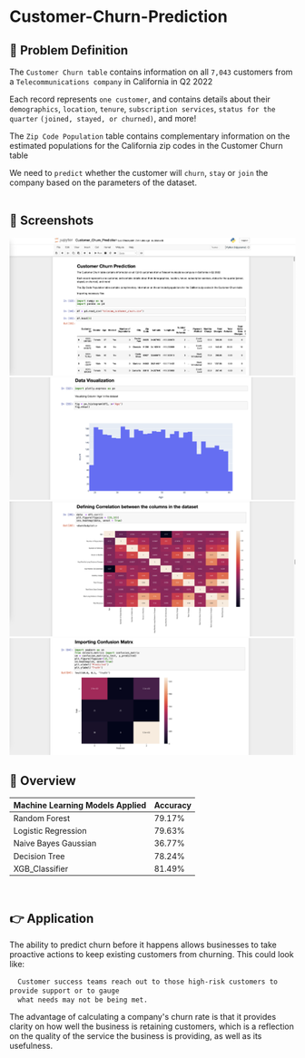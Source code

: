 # Customer-Churn-Prediction

## 📌 Problem Definition
The `Customer Churn table` contains information on all `7,043` customers from a `Telecommunications company` in California in Q2 2022

Each record represents `one customer`, and contains details about their `demographics`, `location`, `tenure`, `subscription services`, `status for the quarter` `(joined, stayed, or churned)`, and more!

The `Zip Code Population` table contains complementary information on the estimated populations for the California zip codes in the Customer Churn table

We need to `predict` whether the customer will `churn`, `stay` or `join` the company based on the parameters of the dataset.
<br><br>

## 👀 Screenshots

<img src = "/assets/1.png">
<img src = "/assets/2.png">
<img src = "/assets/3.png">
<img src = "/assets/4.png">

## 📓 Overview

| Machine Learning Models Applied            | Accuracy |
| ----------------- | ------------------------------------------------------------------ |
| Random Forest | 79.17% |
| Logistic Regression | 79.63% |
| Naive Bayes Gaussian | 36.77% |
| Decision Tree | 78.24% |
| XGB_Classifier | 81.49% |

<br>


## 👉 Application

The ability to predict churn before it happens allows businesses to take proactive actions to keep existing customers from churning. This could look like: 
```
  Customer success teams reach out to those high-risk customers to provide support or to gauge 
  what needs may not be being met.
```

The advantage of calculating a company's churn rate is that it provides clarity on how well the business is retaining customers, which is a reflection on the quality of the service the business is providing, as well as its usefulness.

<br>
